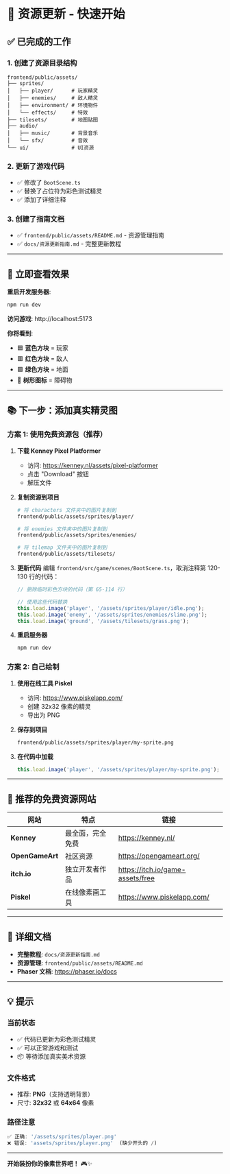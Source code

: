 # 🎨 资源更新 - 快速开始

## ✅ 已完成的工作

### 1. 创建了资源目录结构
```
frontend/public/assets/
├── sprites/
│   ├── player/      # 玩家精灵
│   ├── enemies/     # 敌人精灵
│   ├── environment/ # 环境物件
│   └── effects/     # 特效
├── tilesets/        # 地图贴图
├── audio/
│   ├── music/       # 背景音乐
│   └── sfx/         # 音效
└── ui/              # UI资源
```

### 2. 更新了游戏代码
- ✅ 修改了 `BootScene.ts`
- ✅ 替换了占位符为彩色测试精灵
- ✅ 添加了详细注释

### 3. 创建了指南文档
- ✅ `frontend/public/assets/README.md` - 资源管理指南
- ✅ `docs/资源更新指南.md` - 完整更新教程

---

## 🚀 立即查看效果

**重启开发服务器**:
```bash
npm run dev
```

**访问游戏**: http://localhost:5173

**你将看到**:
- 🟦 **蓝色方块** = 玩家
- 🟥 **红色方块** = 敌人
- 🟩 **绿色方块** = 地面
- 🌳 **树形图标** = 障碍物

---

## 📚 下一步：添加真实精灵图

### 方案 1: 使用免费资源包（推荐）

1. **下载 Kenney Pixel Platformer**
   - 访问: https://kenney.nl/assets/pixel-platformer
   - 点击 "Download" 按钮
   - 解压文件

2. **复制资源到项目**
   ```bash
   # 将 characters 文件夹中的图片复制到
   frontend/public/assets/sprites/player/
   
   # 将 enemies 文件夹中的图片复制到
   frontend/public/assets/sprites/enemies/
   
   # 将 tilemap 文件夹中的图片复制到
   frontend/public/assets/tilesets/
   ```

3. **更新代码**
   编辑 `frontend/src/game/scenes/BootScene.ts`，取消注释第 120-130 行的代码：
   
   ```typescript
   // 删除临时彩色方块的代码（第 65-114 行）
   
   // 使用这些代码替换
   this.load.image('player', '/assets/sprites/player/idle.png');
   this.load.image('enemy', '/assets/sprites/enemies/slime.png');
   this.load.image('ground', '/assets/tilesets/grass.png');
   ```

4. **重启服务器**
   ```bash
   npm run dev
   ```

### 方案 2: 自己绘制

1. **使用在线工具 Piskel**
   - 访问: https://www.piskelapp.com/
   - 创建 32x32 像素的精灵
   - 导出为 PNG

2. **保存到项目**
   ```bash
   frontend/public/assets/sprites/player/my-sprite.png
   ```

3. **在代码中加载**
   ```typescript
   this.load.image('player', '/assets/sprites/player/my-sprite.png');
   ```

---

## 🎯 推荐的免费资源网站

| 网站 | 特点 | 链接 |
|------|------|------|
| **Kenney** | 最全面，完全免费 | https://kenney.nl/ |
| **OpenGameArt** | 社区资源 | https://opengameart.org/ |
| **itch.io** | 独立开发者作品 | https://itch.io/game-assets/free |
| **Piskel** | 在线像素画工具 | https://www.piskelapp.com/ |

---

## 📖 详细文档

- **完整教程**: `docs/资源更新指南.md`
- **资源管理**: `frontend/public/assets/README.md`
- **Phaser 文档**: https://phaser.io/docs

---

## 💡 提示

### 当前状态
- ✅ 代码已更新为彩色测试精灵
- ✅ 可以正常游戏和测试
- 📦 等待添加真实美术资源

### 文件格式
- 推荐: **PNG**（支持透明背景）
- 尺寸: **32x32** 或 **64x64** 像素

### 路径注意
```typescript
✅ 正确: '/assets/sprites/player.png'
❌ 错误: 'assets/sprites/player.png'  (缺少开头的 /)
```

---

**开始装扮你的像素世界吧！** 🎮✨
